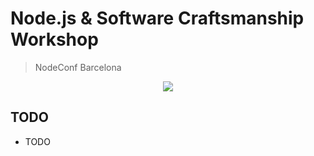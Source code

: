 # Node.js & Software Craftsmanship Workshop
> NodeConf Barcelona

<p align="center">
	<a href="https://goo.gl/jLifK1" target="_blank">
	    <img src="assets/talk-splash-screen.png">
	</a>
</p>

## TODO
- TODO